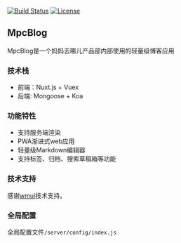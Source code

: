 
<a href="https://travis-ci.org/wmui/vueblog"><img src="https://travis-ci.org/wmui/vueblog.svg?branch=master" alt="Build Status"></a>
<a href="https://github.com/wmui/vueblog"><img src="https://img.shields.io/badge/license-AGPL-blue.svg" alt="License"></a>

## MpcBlog

MpcBlog是一个妈妈去哪儿产品部内部使用的轻量级博客应用

### 技术栈

- 前端：Nuxt.js + Vuex
- 后端: Mongoose + Koa

### 功能特性

- 支持服务端渲染
- PWA渐进式web应用
- 轻量级Markdown编辑器
- 支持标签、归档、搜索草稿箱等功能

### 技术支持

感谢[wmui](https://github.com/wmui/vueblog)技术支持。

### 全局配置

全局配置文件`/server/config/index.js`

